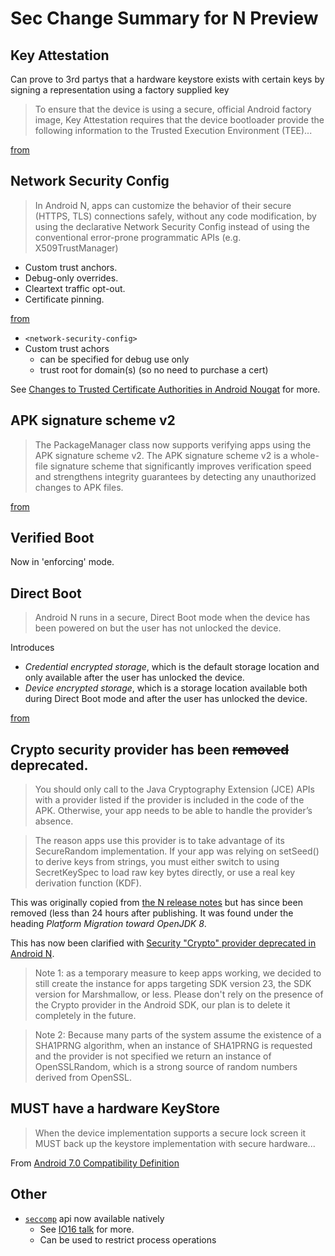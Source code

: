 # Sec Change Summary for N Preview

## Key Attestation

Can prove to 3rd partys that a hardware keystore exists with certain keys by signing a representation using a factory 
supplied key

> To ensure that the device is using a secure, official Android factory image, Key Attestation requires that the device bootloader provide the following information to the Trusted Execution Environment (TEE)...

[from](http://developer.android.com/preview/api-overview.html#key_attestation) 

## Network Security Config

> In Android N, apps can customize the behavior of their secure (HTTPS, TLS) connections safely, without any code modification, by using the declarative Network Security Config instead of using the conventional error-prone programmatic APIs (e.g. X509TrustManager)
  - Custom trust anchors.
  - Debug-only overrides. 
  - Cleartext traffic opt-out. 
  - Certificate pinning. 

[from](http://developer.android.com/preview/api-overview.html#network_security_config) 

- `<network-security-config>`
- Custom trust achors 
  - can be specified for debug use only
  - trust root for domain(s) (so no need to purchase a cert)

See [Changes to Trusted Certificate Authorities in Android Nougat](http://android-developers.blogspot.co.uk/2016/07/changes-to-trusted-certificate.html) for more. 
  

## APK signature scheme v2

> The PackageManager class now supports verifying apps using the APK signature scheme v2. The APK signature scheme v2 is a whole-file signature scheme that significantly improves verification speed and strengthens integrity guarantees by detecting any unauthorized changes to APK files.

[from](http://developer.android.com/preview/api-overview.html#network_security_config)

## Verified Boot

Now in 'enforcing' mode.

## Direct Boot

> Android N runs in a secure, Direct Boot mode when the device has been powered on but the user has not unlocked the device.

Introduces

- _Credential encrypted storage_, which is the default storage location and only available after the user has unlocked the device.
- _Device encrypted storage_, which is a storage location available both during Direct Boot mode and after the user has unlocked the device.

[from](http://developer.android.com/preview/features/direct-boot.html)

## Crypto security provider has been ~~removed~~ deprecated.  

> You should only call to the Java Cryptography Extension (JCE) APIs with a provider listed if the provider is included in the code of the APK. Otherwise, your app needs to be able to handle the provider’s absence.

> The reason apps use this provider is to take advantage of its SecureRandom implementation. If your app was relying on setSeed() to derive keys from strings, you must either switch to using SecretKeySpec to load raw key bytes directly, or use a real key derivation function (KDF).

This was originally copied from [the N release notes](http://developer.android.com/preview/behavior-changes.html#open-jdk) but has since been removed (less than 24 hours after publishing. It was found under the heading _Platform Migration toward OpenJDK 8_.

This has now been clarified with [Security "Crypto" provider deprecated in Android N](http://android-developers.blogspot.co.uk/2016/06/security-crypto-provider-deprecated-in.html?utm_source=androiddevdigest).

> Note 1: as a temporary measure to keep apps working, we decided to still create the instance for apps targeting SDK version 23, the SDK version for Marshmallow, or less. Please don't rely on the presence of the Crypto provider in the Android SDK, our plan is to delete it completely in the future.

> Note 2: Because many parts of the system assume the existence of a SHA1PRNG algorithm, when an instance of SHA1PRNG is requested and the provider is not specified we return an instance of OpenSSLRandom, which is a strong source of random numbers derived from OpenSSL.

## **MUST** have a hardware KeyStore

> When the device implementation supports a secure lock screen it MUST back up the keystore implementation with secure hardware...

From [Android 7.0 Compatibility Definition](http://source.android.com/compatibility/7.0/android-7.0-cdd.html#9_11_keys_and_credentials)

## Other

- [`seccomp`](https://en.wikipedia.org/wiki/Seccomp) api now available natively 
  - See [IO16 talk](https://youtu.be/XZzLjllizYs?list=PLWz5rJ2EKKc8jQTUYvIfqA9lMvSGQWtte&t=2622) for more.
  - Can be used to restrict process operations 
